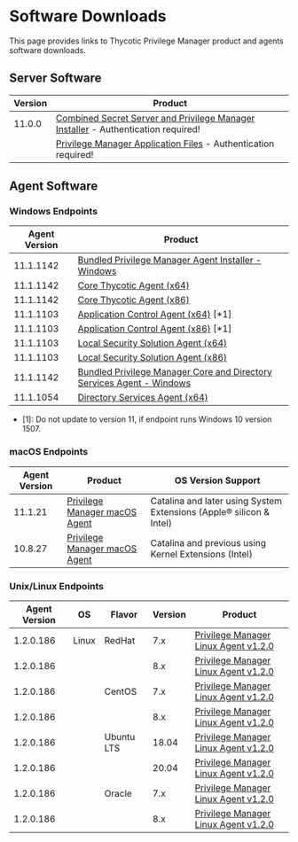 [title]: # (Software Downloads)
[tags]: # (links)
[priority]: # (1502)
# Software Downloads

This page provides links to Thycotic Privilege Manager product and agents software downloads.

## Server Software

| Version | Product |
| ----- | ----- |
| 11.0.0 | [Combined Secret Server and Privilege Manager Installer](https://thycotic.force.com/support/s/download-onprem) - Authentication required! |
| | [Privilege Manager Application Files](https://thycotic.force.com/support/s/download-onprem) - Authentication required! |

## Agent Software

### Windows Endpoints

| Agent Version | Product |
| ----- | ----- |
| 11.1.1142 | [Bundled Privilege Manager Agent Installer - Windows](https://tmsnuget.thycotic.com/software/Agents/ThycoticAgentsInstaller_x86_11_1_1142.exe) |
| 11.1.1142 | [Core Thycotic Agent (x64)](https://tmsnuget.thycotic.com/software/Agents/ThycoticAgent_x64_11_1_1142.msi) |
| 11.1.1142 | [Core Thycotic Agent (x86)](https://tmsnuget.thycotic.com/software/Agents/ThycoticAgent_x86_11_1_1142.msi) |
| 11.1.1103 | [Application Control Agent (x64)](https://tmsnuget.thycotic.com/software/Agents/Thycotic_ApplicationControlAgent_x64_11_1_1103.msi) [*1] |
| 11.1.1103 | [Application Control Agent (x86)](https://tmsnuget.thycotic.com/software/Agents/Thycotic_ApplicationControlAgent_x86_11_1_1103.msi) [*1] |
| 11.1.1103 | [Local Security Solution Agent (x64)](https://tmsnuget.thycotic.com/software/Agents/Thycotic_LocalSecurityAgent_x64_11_1_1103.msi) |
| 11.1.1103 | [Local Security Solution Agent (x86)](https://tmsnuget.thycotic.com/software/Agents/Thycotic_LocalSecurityAgent_x86_11_1_1103.msi) |
| 11.1.1142 | [Bundled Privilege Manager Core and Directory Services Agent - Windows](https://tmsnuget.thycotic.com/software/Agents/ThycoticDirectoryServicesInstaller_x86_11_1_1142.exe) |
| 11.1.1054 | [Directory Services Agent (x64)](https://tmsnuget.thycotic.com/software/Agents/Thycotic_DirectoryServicesAgent_x64_11_1_1054.msi) |

* [1]: Do not update to version 11, if endpoint runs Windows 10 version 1507.

### macOS Endpoints

| Agent Version | Product | OS Version Support|
| ----- | ----- | ----- |
| 11.1.21 | [Privilege Manager macOS Agent](https://tmsnuget.thycotic.com/software/Agents/ThycoticManagementAgent-11.1.21.dmg) | Catalina and later using System Extensions (Apple® silicon & Intel) |
| 10.8.27 | [Privilege Manager macOS Agent](https://tmsnuget.thycotic.com/software/Agents/ThycoticManagementAgent-10.8.27.dmg) | Catalina and previous using Kernel Extensions (Intel) |

### Unix/Linux Endpoints

| Agent Version | OS | Flavor | Version | Product |
| ----- | ----- | ----- | ----- | ----- |
| 1.2.0.186 | Linux | RedHat | 7.x | [Privilege Manager Linux Agent v1.2.0](https://tmsnuget.thycotic.com/software/IdBridge/pmagent_x86_64_v1.2.0.186_rhel7.rpm) |
| 1.2.0.186 | | | 8.x | [Privilege Manager Linux Agent v1.2.0](https://tmsnuget.thycotic.com/software/IdBridge/pmagent_x86_64_v1.2.0.186_rhel8.rpm) |
| 1.2.0.186 | | CentOS | 7.x | [Privilege Manager Linux Agent v1.2.0](https://tmsnuget.thycotic.com/software/IdBridge/pmagent_x86_64_v1.2.0.186_centos7.rpm) |
| 1.2.0.186 | | | 8.x | [Privilege Manager Linux Agent v1.2.0](https://tmsnuget.thycotic.com/software/IdBridge/pmagent_x86_64_v1.2.0.186_centos8.rpm) |
| 1.2.0.186 | | Ubuntu LTS | 18.04 | [Privilege Manager Linux Agent v1.2.0](https://tmsnuget.thycotic.com/software/IdBridge/pmagent_x86_64_v1.2.0.186_ubuntu18.deb) |
| 1.2.0.186 | | | 20.04 | [Privilege Manager Linux Agent v1.2.0](https://tmsnuget.thycotic.com/software/IdBridge/pmagent_x86_64_v1.2.0.186_ubuntu20.deb) |
| 1.2.0.186 | | Oracle | 7.x | [Privilege Manager Linux Agent v1.2.0](https://tmsnuget.thycotic.com/software/IdBridge/pmagent_x86_64_v1.2.0.186_oraclelinux7.rpm) |
| 1.2.0.186 | | | 8.x | [Privilege Manager Linux Agent v1.2.0](https://tmsnuget.thycotic.com/software/IdBridge/pmagent_x86_64_v1.2.0.186_oraclelinux8.rpm) |
